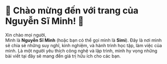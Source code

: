 # 🎉 Chào mừng đến với trang của Nguyễn Sĩ Minh! 🎉

Xin chào mọi người,  
Mình là **Nguyễn Sĩ Minh** (hoặc bạn có thể gọi mình là **Simi**). Đây là nơi mình sẽ chia sẻ những suy nghĩ, kinh nghiệm, và hành trình học tập, làm việc của mình. Là một người yêu thích công nghệ và lập trình, mình hy vọng những bài viết tại đây sẽ mang đến giá trị hữu ích cho các bạn.
